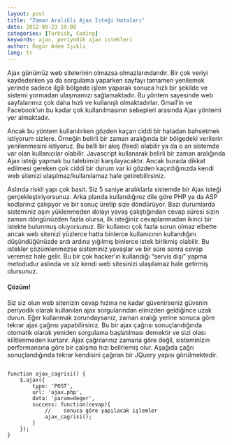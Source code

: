 ```yaml
---
layout: post
title: "Zaman Aralıklı Ajax İsteği Hataları"
date: 2012-09-23 19:00
categories: [Turkish, Coding]
keywords: ajax, periyodik ajax istekleri
author: Özgür Adem Işıklı
lang: tr
---
```


Ajax günümüz web sitelerinin olmazsa olmazlarındandır. Bir çok veriyi kaydederken ya da sorgulama yaparken sayfayı tamamen yenilemek yerinde sadece ilgili bölgede işlem yaparak sonuca hızlı bir şekilde ve sistemi yormadan ulaşmamızı sağlamaktadır. Bu yöntem sayesinde web sayfalarımız çok daha hızlı ve kullanışlı olmaktadırlar. Gmail’in ve Facebook’un bu kadar çok kullanılmasının sebepleri arasında Ajax yöntemi yer almaktadır.

Ancak bu yöntem kullanılırken gözden kaçan ciddi bir hatadan bahsetmek istiyorum sizlere. Örneğin belirli bir zaman aralığında bir bölgedeki verilerin yenilenmesini istiyoruz. Bu belli bir akış (feed) olabilir ya da o an sistemde var olan kullanıcılar olabilir. Javascript kullanarak belirli bir zaman aralığında Ajax isteği yapmak bu talebimizi karşılayacaktır. Ancak burada dikkat edilmesi gereken çok ciddi bir durum var ki gözden kaçırdığınızda kendi web sitenizi ulaşılmaz/kullanılamaz hale getirebilirsiniz.

Aslında riskli yapı çok basit. Siz 5 saniye aralıklarla sistemde bir Ajax isteği gerçekleştiriyorsunuz. Arka planda kullandığınız dile göre PHP ya da ASP kodlarınız çalışıyor ve bir sonuç üretip size döndürüyor. Bazı durumlarda sisteminiz aşırı yüklenmeden dolayı yavaş çalıştığından cevap süresi sizin zaman döngünüzden fazla olursa, ilk isteğiniz cevaplanmadan ikinci bir istekte bulunmuş oluyorsunuz. Bir kullanıcı çok fazla sorun olmaz elbette ancak web sitenizi yüzlerce hatta binlerce kullanıcının kullandığını düşündüğünüzde ardı ardına yığılmış binlerce istek birikmiş olabilir. Bu istekler çözümlenmezse sisteminiz yavaşlar ve bir süre sonra cevap veremez hale gelir. Bu bir çok hacker’ın kullandığı “servis dışı” yapma metodudur aslında ve siz kendi web sitesinizi ulaşılamaz hale getirmiş olursunuz.

#### Çözüm!

Siz siz olun web sitenizin cevap hızına ne kadar güvenirseniz güvenin periyodik olarak kullanılan ajax sorgularından elinizden geldiğince uzak durun. Eğer kullanmak zorundaysanız, zaman aralığı yerine sonuca göre tekrar ajax çağrısı yapabilirsiniz. Bu bir ajax çağrısı sonuçlandığında otomatik olarak yeniden sorgulama başlatılması demektir ve sizi olası kilitlenmeden kurtarır. Ajax çağrılarınız zamana göre değil, sisteminizin performansına göre bir çalışma hızı belirlemiş olur. Aşağıda çağrı sonuçlandığında tekrar kendisini çağıran bir JQuery yapısı görülmektedir.

<pre><code class="language-js">
function ajax_cagrisi() {
    $.ajax({
        type: 'POST',
        url: 'ajax.php',
        data: 'param=deger',
        success: function(cevap){
            //    sonuca göre yapılacak işlemler
            ajax_cagrisi();
        }
    });
}
</code></pre>
